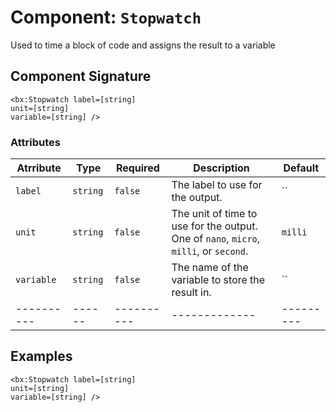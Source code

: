 [comment]: # (Note: This documentation is generated dynamically in the build process.  To modify the contents, change the javadoc on the _invoke method of the Component class)
# Component: `Stopwatch`

Used to time a block of code and assigns the result to a variable

## Component Signature
```
<bx:Stopwatch label=[string]
unit=[string]
variable=[string] />
```
### Attributes

| Atrribute | Type | Required | Description | Default |
|----------|------|----------|-------------|---------|
| `label` | `string` | `false` | The label to use for the output. | ``|
| `unit` | `string` | `false` | The unit of time to use for the output. One of `nano`, `micro`, `milli`, or `second`. | `milli`|
| `variable` | `string` | `false` | The name of the variable to store the result in. | ``|
|----------|------|----------|-------------|---------|



## Examples

```
<bx:Stopwatch label=[string]
unit=[string]
variable=[string] />
```

